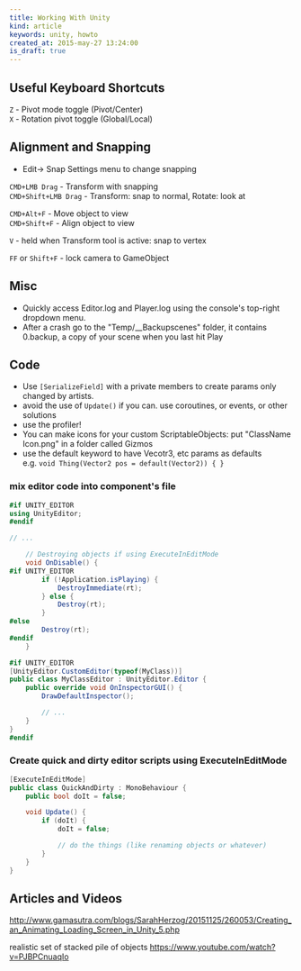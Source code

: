 ```yaml
---
title: Working With Unity
kind: article
keywords: unity, howto
created_at: 2015-may-27 13:24:00
is_draft: true
---
```


## Useful Keyboard Shortcuts

`Z` - Pivot mode toggle (Pivot/Center)  
`X` - Rotation pivot toggle (Global/Local)  

## Alignment and Snapping

- Edit-> Snap Settings menu to change snapping  

`CMD+LMB Drag` - Transform with snapping    
`CMD+Shift+LMB Drag` - Transform: snap to normal, Rotate: look at  

`CMD+Alt+F` - Move object to view  
`CMD+Shift+F` - Align object to view  

`V` - held when Transform tool is active: snap to vertex  

`FF` or `Shift+F` - lock camera to GameObject  

## Misc

- Quickly access Editor.log and Player.log using the console's top-right dropdown menu.
- After a crash go to the "Temp/__Backupscenes" folder, it contains 0.backup, a copy of your scene when you last hit Play

## Code

- Use `[SerializeField]` with a private members to create params only changed by artists.
- avoid the use of `Update()` if you can. use coroutines, or events, or other solutions
- use the profiler!
- You can make icons for your custom ScriptableObjects: put "ClassName Icon.png" in a folder called Gizmos
- use the default keyword to have Vecotr3, etc params as defaults  
e.g. `void Thing(Vector2 pos = default(Vector2)) { }`

### mix editor code into component's file

``` csharp
#if UNITY_EDITOR
using UnityEditor;
#endif

// ...

	// Destroying objects if using ExecuteInEditMode
	void OnDisable() {
#if UNITY_EDITOR
		if (!Application.isPlaying) {
			DestroyImmediate(rt);
		} else {
			Destroy(rt);
		}
#else
		Destroy(rt);
#endif
	}

#if UNITY_EDITOR
[UnityEditor.CustomEditor(typeof(MyClass))]
public class MyClassEditor : UnityEditor.Editor {
	public override void OnInspectorGUI() {
		DrawDefaultInspector();

		// ...
	}
}
#endif
```

### Create quick and dirty editor scripts using ExecuteInEditMode

``` csharp
[ExecuteInEditMode]
public class QuickAndDirty : MonoBehaviour {
	public bool doIt = false;

	void Update() {
		if (doIt) {
			doIt = false;

			// do the things (like renaming objects or whatever)
		}
	}
}
```

## Articles and Videos

http://www.gamasutra.com/blogs/SarahHerzog/20151125/260053/Creating_an_Animating_Loading_Screen_in_Unity_5.php

realistic set of stacked pile of objects
https://www.youtube.com/watch?v=PJBPCnuaqIo
